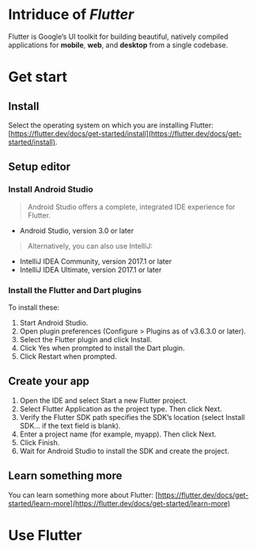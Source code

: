 # Intriduce of *Flutter*
Flutter is Google’s UI toolkit for building beautiful, natively compiled applications for **mobile**, **web**, and **desktop** from a single codebase.

# Get start
## Install
Select the operating system on which you are installing Flutter: [https://flutter.dev/docs/get-started/install](https://flutter.dev/docs/get-started/install).

## Setup editor
### Install Android Studio
> Android Studio offers a complete, integrated IDE experience for Flutter.
- Android Studio, version 3.0 or later

> Alternatively, you can also use IntelliJ:
- IntelliJ IDEA Community, version 2017.1 or later
- IntelliJ IDEA Ultimate, version 2017.1 or later

### Install the Flutter and Dart plugins
To install these:
1. Start Android Studio.
2. Open plugin preferences (Configure > Plugins as of v3.6.3.0 or later).
3. Select the Flutter plugin and click Install.
4. Click Yes when prompted to install the Dart plugin.
5. Click Restart when prompted.

## Create your app
1. Open the IDE and select Start a new Flutter project.
2. Select Flutter Application as the project type. Then click Next.
3. Verify the Flutter SDK path specifies the SDK’s location (select Install SDK… if the text field is blank).
4. Enter a project name (for example, myapp). Then click Next.
5. Click Finish.
6. Wait for Android Studio to install the SDK and create the project.

## Learn something more
You can learn something more about Flutter: [https://flutter.dev/docs/get-started/learn-more](https://flutter.dev/docs/get-started/learn-more)

# Use Flutter
